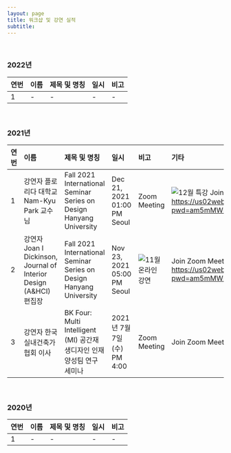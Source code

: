 ```yaml
---
layout: page
title: 워크샵 및 강연 실적
subtitle:
---
```


<br>

### 2022년

| 연번 | 이름 | 제목 및 명칭 | 일시 | 비고 | 
| :------ |:--- | :--- | :--- | :--- |
| 1 | - | - | - | - |

<br>

### 2021년

| 연번 | 이름 | 제목 및 명칭 | 일시 | 비고 | 기타 | 
| :------ |:--- | :--- | :--- | :--- | :--- | 
| 1 | 강연자 플로리다 대학교 Nam-Kyu Park 교수님 | Fall 2021 International Seminar Series on Design Hanyang University | Dec 21, 2021 01:00 PM Seoul | Zoom Meeting | ![12월 특강](https://github.com/bk4-midesign/bk4-midesign.github.io/blob/master/_data/%EB%B0%95%EB%82%A8%EA%B7%9C%20%EA%B5%90%EC%88%98%20%ED%8A%B9%EA%B0%951.png?raw=true) Join Zoom Meeting https://us02web.zoom.us/j/82236485318?pwd=am5mMWF5NXBiM3N0QzRXMkhxSE1rdz09#success | 
| 2 | 강연자 Joan I Dickinson, Journal of Interior Design (A&HCI) 편집장 | Fall 2021 International Seminar Series on Design Hanyang University | Nov 23, 2021 05:00 PM Seoul | ![11월 온라인 강연](https://github.com/bk4-midesign/bk4-midesign.github.io/blob/master/_data/Fall%202021%20International%20Seminar%20Series%20on%20Design%20Hanyang%20University.jpg?raw=true)| Join Zoom Meeting https://us02web.zoom.us/j/82236485318?pwd=am5mMWF5NXBiM3N0QzRXMkhxSE1rdz09 | 
| 3 | 강연자 한국실내건축가협회 이사 | BK Four: Multi Intelligent (MI) 공간재생디자인 인재양성팀 연구 세미나 | 2021년 7월 7일(수) PM 4:00 | Zoom Meeting | Join Zoom Meeting https://zoom.us/j/6219792021 | 


<br>

### 2020년

| 연번 | 이름 | 제목 및 명칭 | 일시 | 비고 | 
| :------ |:--- | :--- | :--- | :--- |
| 1 | - | - | - | - |

<br>
